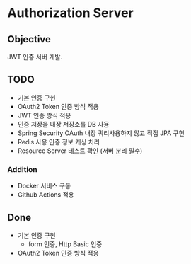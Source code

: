 # Authorization Server

## Objective

JWT 인증 서버 개발.

## TODO

- 기본 인증 구현
- OAuth2 Token 인증 방식 적용
- JWT 인증 방식 적용
- 인증 저장을 내장 저장소를 DB 사용
- Spring Security OAuth 내장 쿼리사용하지 않고 직접 JPA 구현
- Redis 사용 인증 정보 캐싱 처리
- Resource Server 테스트 확인 (서버 분리 필수)

### Addition

- Docker 서비스 구동
- Github Actions 적용

## Done

- 기본 인증 구현
    - form 인증, Http Basic 인증
- OAuth2 Token 인증 방식 적용